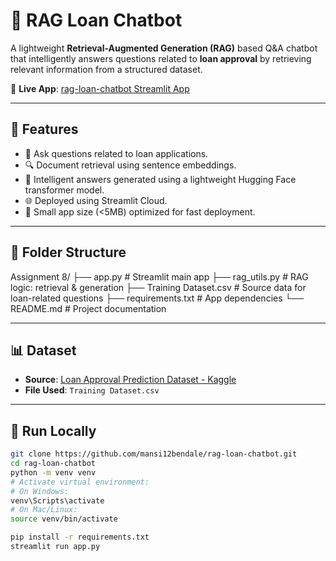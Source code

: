 # 🧠 RAG Loan Chatbot

A lightweight **Retrieval-Augmented Generation (RAG)** based Q&A chatbot that intelligently answers questions related to **loan approval** by retrieving relevant information from a structured dataset.

🔗 **Live App**: [rag-loan-chatbot Streamlit App](https://rag-loan-chatbot-nlezm4znpmltksj2fmlcqw.streamlit.app/)

---

## 📌 Features

- 💬 Ask questions related to loan applications.
- 🔍 Document retrieval using sentence embeddings.
- 🤖 Intelligent answers generated using a lightweight Hugging Face transformer model.
- 🌐 Deployed using Streamlit Cloud.
- 📁 Small app size (<5MB) optimized for fast deployment.

---

## 📂 Folder Structure
Assignment 8/
├── app.py                 # Streamlit main app
├── rag_utils.py           # RAG logic: retrieval & generation
├── Training Dataset.csv   # Source data for loan-related questions
├── requirements.txt       # App dependencies
└── README.md              # Project documentation



---

## 📊 Dataset

- **Source**: [Loan Approval Prediction Dataset - Kaggle](https://www.kaggle.com/datasets/sonalisingh1411/loan-approval-prediction)
- **File Used**: `Training Dataset.csv`

---

## 🚀 Run Locally

```bash
git clone https://github.com/mansi12bendale/rag-loan-chatbot.git
cd rag-loan-chatbot
python -m venv venv
# Activate virtual environment:
# On Windows:
venv\Scripts\activate
# On Mac/Linux:
source venv/bin/activate

pip install -r requirements.txt
streamlit run app.py


